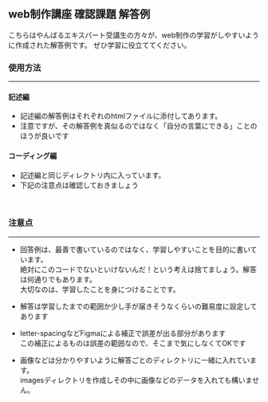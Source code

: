 ## web制作講座 確認課題 解答例

こちらはやんばるエキスパート受講生の方々が、web制作の学習がしやすいように作成された解答例です。
ぜひ学習に役立ててください。

  

### 使用方法
***
#### **記述編**
- 記述編の解答例はそれぞれのhtmlファイルに添付してあります。
- 注意ですが、その解答例を真似るのではなく「自分の言葉にできる」ことのほうが良いです
  
  
#### **コーディング編**
- 記述編と同じディレクトリ内に入っています。
- 下記の注意点は確認しておきましょう  

<br>

### 注意点
***
- 回答例は、最善で書いているのではなく、学習しやすいことを目的に書いています。  
絶対にこのコードでないといけないんだ！という考えは捨てましょう。解答は何通りでもあります。  
大切なのは、学習したことを身につけることです。

- 解答は学習したまでの範囲か少し手が届きそうなくらいの難易度に設定してあります

- letter-spacingなどFigmaによる補正で誤差が出る部分があります  
この補正によるものは誤差の範囲なので、そこまで気にしなくてOKです

- 画像などは分かりやすいように解答ごとのディレクトリに一緒に入れています。  
imagesディレクトリを作成しその中に画像などのデータを入れても構いません。


